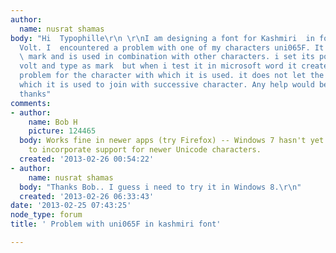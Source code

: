 ```yaml
---
author:
  name: nusrat shamas
body: "Hi  Typophille\r\n \r\nI am designing a font for Kashmiri  in fontcreator and
  Volt. I  encountered a problem with one of my characters uni065F. It is a below
  \ mark and is used in combination with other characters. i set its positioning in
  volt and type as mark  but when i test it in microsoft word it creates  joining
  problem for the character with which it is used. it does not let the character with
  which it is used to join with successive character. Any help would be a great help.
  thanks"
comments:
- author:
    name: Bob H
    picture: 124465
  body: Works fine in newer apps (try Firefox) -- Windows 7 hasn't yet been updated
    to incorporate support for newer Unicode characters.
  created: '2013-02-26 00:54:22'
- author:
    name: nusrat shamas
  body: "Thanks Bob.. I guess i need to try it in Windows 8.\r\n"
  created: '2013-02-26 06:33:43'
date: '2013-02-25 07:43:25'
node_type: forum
title: ' Problem with uni065F in kashmiri font'

---
```


